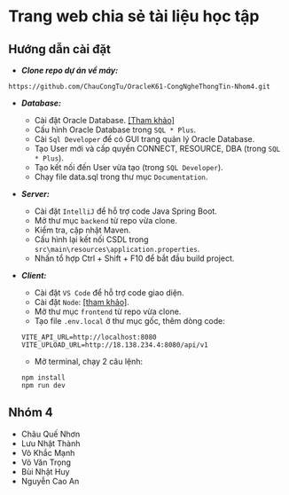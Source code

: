 # Trang web chia sẻ tài liệu học tập

## Hướng dẫn cài đặt
- ___Clone repo dự án về máy:___
 ```
 https://github.com/ChauCongTu/OracleK61-CongNgheThongTin-Nhom4.git
 ```


- ___Database:___
  - Cài đặt Oracle Database. [[Tham khảo]](https://www.sql.edu.vn/oracle-database/oracle-database-sql-developer/)
  - Cấu hình Oracle Database trong ``SQL * Plus``.
  - Cài ``Sql Developer`` để có GUI trang quản lý Oracle Database.
  - Tạo User mới và cấp quyền CONNECT, RESOURCE, DBA (trong ``SQL * Plus``).
  - Tạo kết nối đến User vừa tạo (trong ``SQL Developer``).
  - Chạy file data.sql trong thư mục ``Documentation``.
  
- ___Server:___
  - Cài đặt ``IntelliJ`` để hỗ trợ code Java Spring Boot.
  - Mở thư mục ``backend`` từ repo vừa clone.
  - Kiểm tra, cập nhật Maven.
  - Cấu hình lại kết nối CSDL trong ``src\main\resources\application.properties``.
  - Nhấn tổ hợp Ctrl + Shift + F10 để bắt đầu build project.
  
- ___Client:___
  - Cài đặt ``VS Code`` để hỗ trợ code giao diện.
  - Cài đặt ``Node``: [[tham khảo]](https://stackjava.com/nodejs/huong-dan-cai-dat-cau-hinh-nodejs-npm-tren-windows.html).
  - Mở thư mục ``frontend`` từ repo vừa clone.
  - Tạo file ``.env.local`` ở thư mục gốc, thêm dòng code:

  ```
  VITE_API_URL=http://localhost:8080
  VITE_UPLOAD_URL=http://18.138.234.4:8080/api/v1
  ```
  - Mở terminal, chạy 2 câu lệnh:
  ```
  npm install
  npm run dev
  ```

## Nhóm 4
- Châu Quế Nhơn
- Lưu Nhật Thành
- Võ Khắc Mạnh
- Võ Văn Trọng
- Bùi Nhật Huy
- Nguyễn Cao An
